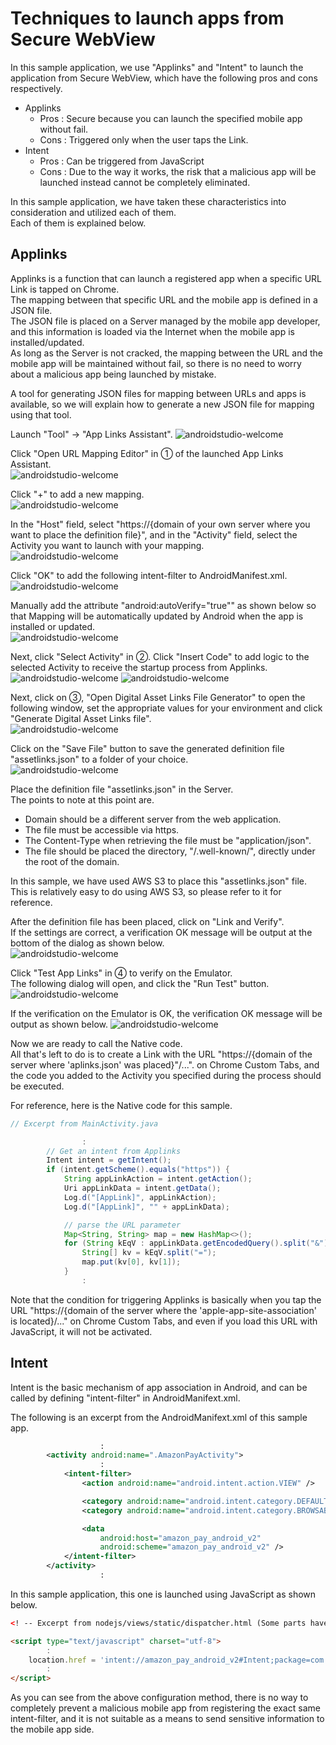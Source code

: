 # Techniques to launch apps from Secure WebView
In this sample application, we use "Applinks" and "Intent" to launch the application from Secure WebView, which have the following pros and cons respectively.
- Applinks  
  - Pros : Secure because you can launch the specified mobile app without fail.
  - Cons : Triggered only when the user taps the Link.
- Intent
  - Pros : Can be triggered from JavaScript
  - Cons : Due to the way it works, the risk that a malicious app will be launched instead cannot be completely eliminated.

In this sample application, we have taken these characteristics into consideration and utilized each of them.  
Each of them is explained below.

## Applinks
Applinks is a function that can launch a registered app when a specific URL Link is tapped on Chrome.  
The mapping between that specific URL and the mobile app is defined in a JSON file.  
The JSON file is placed on a Server managed by the mobile app developer, and this information is loaded via the Internet when the mobile app is installed/updated.  
As long as the Server is not cracked, the mapping between the URL and the mobile app will be maintained without fail, so there is no need to worry about a malicious app being launched by mistake.  

A tool for generating JSON files for mapping between URLs and apps is available, so we will explain how to generate a new JSON file for mapping using that tool.  

Launch "Tool" -> "App Links Assistant".
![androidstudio-welcome](docimg/applinks-1.png)

Click "Open URL Mapping Editor" in ① of the launched App Links Assistant.  
![androidstudio-welcome](docimg/applinks-2.png)

Click "+" to add a new mapping.  
![androidstudio-welcome](docimg/applinks-3.png)

In the "Host" field, select "https://{domain of your own server where you want to place the definition file}", and in the "Activity" field, select the Activity you want to launch with your mapping.  
![androidstudio-welcome](docimg/applinks-4.png)

Click "OK" to add the following intent-filter to AndroidManifest.xml.  
![androidstudio-welcome](docimg/applinks-5.png)

Manually add the attribute "android:autoVerify="true"" as shown below so that Mapping will be automatically updated by Android when the app is installed or updated.  
![androidstudio-welcome](docimg/applinks-6.png)

Next, click "Select Activity" in ②. Click "Insert Code" to add logic to the selected Activity to receive the startup process from Applinks.  
![androidstudio-welcome](docimg/applinks-8.png) ![androidstudio-welcome](docimg/applinks-9.png)

Next, click on ③, "Open Digital Asset Links File Generator" to open the following window, set the appropriate values for your environment and click "Generate Digital Asset Links file".  
![androidstudio-welcome](docimg/applinks-10.png)

Click on the "Save File" button to save the generated definition file "assetlinks.json" to a folder of your choice.  
![androidstudio-welcome](docimg/applinks-11.png)

Place the definition file "assetlinks.json" in the Server.  
The points to note at this point are.  
  * Domain should be a different server from the web application.  
  * The file must be accessible via https.  
  * The Content-Type when retrieving the file must be "application/json".  
  * The file should be placed the directory, "/.well-known/", directly under the root of the domain.  

In this sample, we have used AWS S3 to place this "assetlinks.json" file.
This is relatively easy to do using AWS S3, so please refer to it for reference.  

After the definition file has been placed, click on "Link and Verify".  
If the settings are correct, a verification OK message will be output at the bottom of the dialog as shown below.  
![androidstudio-welcome](docimg/applinks-12.png)

Click "Test App Links" in ④ to verify on the Emulator.  
The following dialog will open, and click the "Run Test" button.  
![androidstudio-welcome](docimg/applinks-13.png)

If the verification on the Emulator is OK, the verification OK message will be output as shown below.
![androidstudio-welcome](docimg/applinks-14.png)

Now we are ready to call the Native code.  
All that's left to do is to create a Link with the URL "https://{domain of the server where 'aplinks.json' was placed}"/...". on Chrome Custom Tabs, and the code you added to the Activity you specified during the process should be executed.  

For reference, here is the Native code for this sample.

```java
// Excerpt from MainActivity.java

                :
        // Get an intent from Applinks
        Intent intent = getIntent();
        if (intent.getScheme().equals("https")) {
            String appLinkAction = intent.getAction();
            Uri appLinkData = intent.getData();
            Log.d("[AppLink]", appLinkAction);
            Log.d("[AppLink]", "" + appLinkData);

            // parse the URL parameter
            Map<String, String> map = new HashMap<>();
            for (String kEqV : appLinkData.getEncodedQuery().split("&")) {
                String[] kv = kEqV.split("=");
                map.put(kv[0], kv[1]);
            }
                :
```

Note that the condition for triggering Applinks is basically when you tap the URL "https://{domain of the server where the 'apple-app-site-association' is located}/..." on Chrome Custom Tabs, and even if you load this URL with JavaScript, it will not be activated.  

## Intent
Intent is the basic mechanism of app association in Android, and can be called by defining "intent-filter" in AndroidManifext.xml.

The following is an excerpt from the AndroidManifext.xml of this sample app.  
```xml
                    :
        <activity android:name=".AmazonPayActivity">
                    :
            <intent-filter>
                <action android:name="android.intent.action.VIEW" />

                <category android:name="android.intent.category.DEFAULT" />
                <category android:name="android.intent.category.BROWSABLE" />

                <data
                    android:host="amazon_pay_android_v2"
                    android:scheme="amazon_pay_android_v2" />
            </intent-filter>
        </activity>
                    :
```

In this sample application, this one is launched using JavaScript as shown below.

```html
<! -- Excerpt from nodejs/views/static/dispatcher.html (Some parts have been modified to make it easier to read.) --> <!

<script type="text/javascript" charset="utf-8">
        :
    location.href = 'intent://amazon_pay_android_v2#Intent;package=com.amazon.pay.sample.android_app_v2;scheme=amazon_pay_android_v2;end ;';
        :
</script>
```

As you can see from the above configuration method, there is no way to completely prevent a malicious mobile app from registering the exact same intent-filter, and it is not suitable as a means to send sensitive information to the mobile app side.
